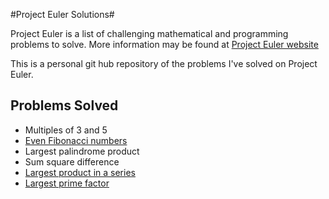#Project Euler Solutions#

Project Euler is a list of challenging mathematical and programming problems to solve. More information may be found at [Project Euler website](https://projecteuler.net)

This is a personal git hub repository of the problems I've solved on Project Euler. 

Problems Solved
---------------

* Multiples of 3 and 5
* [Even Fibonacci numbers](https://github.com/ruzette/project-euler-solutions/blob/master/src/even_fib.py)
* Largest palindrome product
* Sum square difference
* [Largest product in a series](https://github.com/ruzette/project-euler-solutions/blob/master/src/largest_product.py)
* [Largest prime factor](https://github.com/ruzette/projecteulersolutions/blob/master/src/prime_factors.py)
